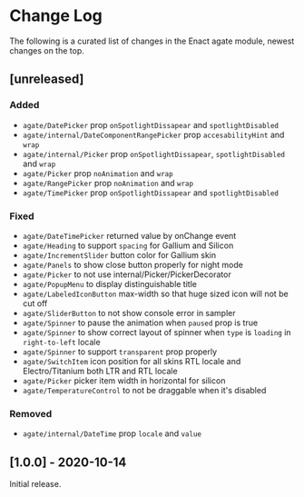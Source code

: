 # Change Log

The following is a curated list of changes in the Enact agate module, newest changes on the top.

## [unreleased]

### Added
- `agate/DatePicker` prop `onSpotlightDissapear` and `spotlightDisabled`
- `agate/internal/DateComponentRangePicker` prop `accesabilityHint` and `wrap`
- `agate/internal/Picker` prop `onSpotlightDissapear`, `spotlightDisabled` and `wrap`
- `agate/Picker` prop `noAnimation` and `wrap`
- `agate/RangePicker` prop `noAnimation` and `wrap`
- `agate/TimePicker` prop `onSpotlightDissapear` and `spotlightDisabled`
 
### Fixed
- `agate/DateTimePicker` returned value by onChange event
- `agate/Heading` to support `spacing` for Gallium and Silicon
- `agate/IncrementSlider` button color for Gallium skin
- `agate/Panels` to show close button properly for night mode
- `agate/Picker` to not use internal/Picker/PickerDecorator
- `agate/PopupMenu` to display distinguishable title
- `agate/LabeledIconButton` max-width so that huge sized icon will not be cut off
- `agate/SliderButton` to not show console error in sampler
- `agate/Spinner` to pause the animation when `paused` prop is true
- `agate/Spinner` to show correct layout of spinner when `type` is `loading` in `right-to-left` locale
- `agate/Spinner` to support `transparent` prop properly
- `agate/SwitchItem` icon position for all skins RTL locale and Electro/Titanium both LTR and RTL locale
- `agate/Picker` picker item width in horizontal for silicon
- `agate/TemperatureControl` to not be draggable when it's disabled

### Removed
- `agate/internal/DateTime` prop `locale` and `value`



## [1.0.0] - 2020-10-14

Initial release.
